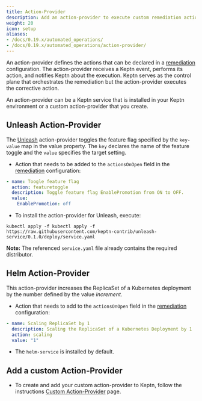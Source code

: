 ```yaml
---
title: Action-Provider
description: Add an action-provider to execute custom remediation actions.
weight: 20
icon: setup
aliases:
- /docs/0.19.x/automated_operations/
- /docs/0.19.x/automated_operations/action-provider/
---
```


An action-provider defines the actions that can be declared in a [remediation](../remediation/) configuration.
The action-provider receives a Keptn event, performs its action, and notifies Keptn about the execution.
Keptn serves as the control plane that orchestrates the remediation
but the action-provider executes the corrective action.

An action-provider can be a Keptn service that is installed in your Keptn environment
or a custom action-provider that you create.

## Unleash Action-Provider

The [Unleash](https://artifacthub.io/packages/keptn/keptn-integrations/unleash-service) action-provider
toggles the feature flag specified by the `key-value` map in the value property.
The `key` declares the name of the feature toggle and the `value` specifies the target setting. 

* Action that needs to be added to the `actionsOnOpen` field in the [remediation](../remediation/) configuration:

```yaml
- name: Toogle feature flag
  action: featuretoggle
  description: Toggle feature flag EnablePromotion from ON to OFF.
  value:
    EnablePromotion: off
```

* To install the action-provider for Unleash, execute:

```console
kubectl apply -f kubectl apply -f https://raw.githubusercontent.com/keptn-contrib/unleash-service/0.1.0/deploy/service.yaml
```

**Note:** The referenced `service.yaml` file already contains the required distributor.

## Helm Action-Provider

This action-provider increases the ReplicaSet of a Kubernetes deployment by the number defined by the value *increment*.

* Action that needs to add to the `actionsOnOpen` field in the [remediation](../remediation/) configuration:

```yaml
- name: Scaling ReplicaSet by 1
  description: Scaling the ReplicaSet of a Kubernetes Deployment by 1
  action: scaling
  value: "1"
```

* The `helm-service` is installed by default.

## Add a custom Action-Provider

* To create and add your custom action-provider to Keptn,
follow the instructions [Custom Action-Provider](../../../integrations/action_provider/) page.
